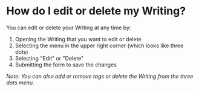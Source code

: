 # How do I edit or delete my Writing?

You can edit or delete your Writing at any time by:

1. Opening the Writing that you want to edit or delete
2. Selecting the menu in the upper right corner (which looks like three dots)
3. Selecting "Edit" or "Delete"
4. Submitting the form to save the changes

_Note: You can also add or remove tags or delete the Writing from the three dots menu._


